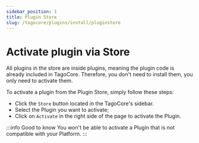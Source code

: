 ```yaml
---
sidebar_position: 1
title: Plugin Store
slug: /tagocore/plugins/install/pluginstore
---
```


# Activate plugin via Store

All plugins in the store are inside plugins, meaning the plugin code is already included in TagoCore. Therefore, you don't need to install them, you only need to activate them.

To activate a plugin from the Plugin Store, simply follow these steps:

- Click the `Store` button located in the TagoCore's sidebar.
- Select the Plugin you want to activate;
- Click on `Activate` in the right side of the page to activate the Plugin.

:::info Good to know
You won't be able to activate a Plugin that is not compatible with your Platform.
:::
